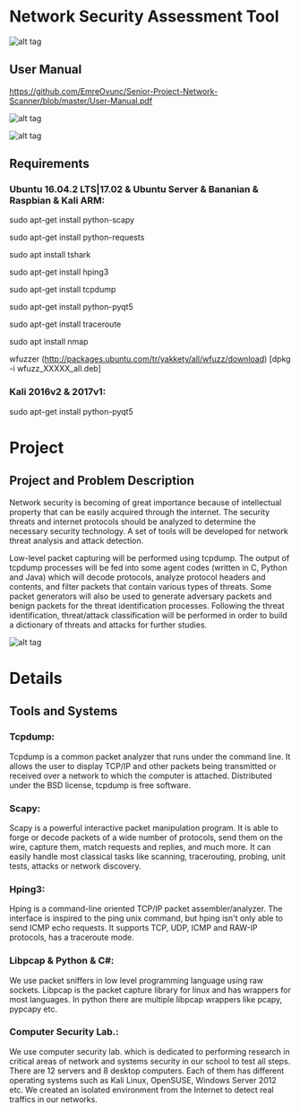 # Network Security Assessment Tool

![alt tag](https://s8.postimg.org/ta8dvd76d/NSAT_Team.jpg)

## User Manual
https://github.com/EmreOvunc/Senior-Project-Network-Scanner/blob/master/User-Manual.pdf


![alt tag](https://s30.postimg.org/w797cmd35/NSAT-_GUI.png)

![alt tag](http://emreovunc.com/projects/NSAT-Project.png)

## Requirements

### Ubuntu 16.04.2 LTS|17.02 & Ubuntu Server & Bananian & Raspbian & Kali ARM:
sudo apt-get install python-scapy

sudo apt-get install python-requests

sudo apt install tshark

sudo apt-get install hping3

sudo apt-get install tcpdump

sudo apt-get install python-pyqt5

sudo apt-get install traceroute

sudo apt install nmap

wfuzzer (http://packages.ubuntu.com/tr/yakkety/all/wfuzz/download)
[dpkg -i wfuzz_XXXXX_all.deb]

### Kali 2016v2 & 2017v1:
sudo apt-get install python-pyqt5


# Project

## Project and Problem Description

   Network security is becoming of great importance because of intellectual property that
can be easily acquired through the internet. The security threats and internet protocols should
be analyzed to determine the necessary security technology. A set of tools will be developed
for network threat analysis and attack detection.

   Low-level packet capturing will be performed using tcpdump. The output of tcpdump
processes will be fed into some agent codes (written in C, Python and Java) which will
decode protocols, analyze protocol headers and contents, and filter packets that contain
various types of threats. Some packet generators will also be used to generate adversary
packets and benign packets for the threat identification processes. Following the threat
identification, threat/attack classification will be performed in order to build a dictionary of
threats and attacks for further studies.

![alt tag](https://emreovunc.com/projects/NSAT-UseCase.png)

# Details

## Tools and Systems

### Tcpdump:

   Tcpdump is a common packet analyzer that runs under the command line. It allows
the user to display TCP/IP and other packets being transmitted or received over a network
to which the computer is attached. Distributed under the BSD license, tcpdump is free
software.

### Scapy:

   Scapy is a powerful interactive packet manipulation program. It is able to forge or
decode packets of a wide number of protocols, send them on the wire, capture them,
match requests and replies, and much more. It can easily handle most classical tasks like
scanning, tracerouting, probing, unit tests, attacks or network discovery.

### Hping3:

   Hping is a command-line oriented TCP/IP packet assembler/analyzer. The interface
is inspired to the ping unix command, but hping isn't only able to send ICMP echo
requests. It supports TCP, UDP, ICMP and RAW-IP protocols, has a traceroute mode.

### Libpcap & Python & C#:

   We use packet sniffers in low level programming language using raw sockets.
Libpcap is the packet capture library for linux and has wrappers for most languages. In
python there are multiple libpcap wrappers like pcapy, pypcapy etc.

### Computer Security Lab.:

   We use computer security lab. which is dedicated to performing research in critical
areas of network and systems security in our school to test all steps. There are 12 servers
and 8 desktop computers. Each of them has different operating systems such as Kali Linux,
OpenSUSE, Windows Server 2012 etc. We created an isolated environment from the Internet
to detect real traffics in our networks.
